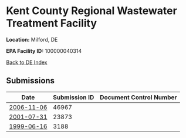 # Kent County Regional Wastewater Treatment Facility

**Location:** Milford, DE

**EPA Facility ID:** 100000040314

[Back to DE Index](../../index.md)

## Submissions

| Date | Submission ID | Document Control Number |
|------|--------------|-------------------------|
| [2006-11-06](submissions/46967.md) | 46967 |  |
| [2001-07-31](submissions/23873.md) | 23873 |  |
| [1999-06-16](submissions/3188.md) | 3188 |  |
